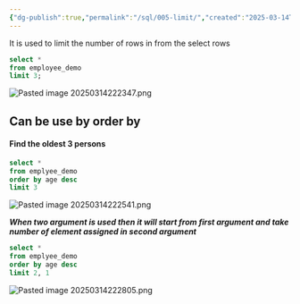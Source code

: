 ```yaml
---
{"dg-publish":true,"permalink":"/sql/005-limit/","created":"2025-03-14T22:22:28.030+05:30","updated":"2025-03-26T16:14:40.347+05:30"}
---
```


It is used to limit the number of rows in from the select rows

```sql
select *
from employee_demo
limit 3;
```

![Pasted image 20250314222347.png](/img/user/Attachments/Pasted%20image%2020250314222347.png)

## Can be use by order by

#### Find the oldest 3 persons

```sql
select *
from emplyee_demo
order by age desc
limit 3
```

![Pasted image 20250314222541.png](/img/user/Attachments/Pasted%20image%2020250314222541.png)


***When two argument is used then it will start from first argument and take number of element assigned in second argument***


```sql
select *
from emplyee_demo
order by age desc
limit 2, 1
```

![Pasted image 20250314222805.png](/img/user/Attachments/Pasted%20image%2020250314222805.png)

